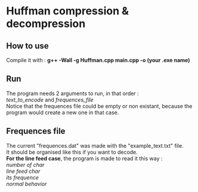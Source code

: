 # Huffman compression & decompression 

## How to use 
Compile it with : **g++ -Wall -g Huffman.cpp main.cpp -o (your .exe name)** 

## Run 
The program needs 2 arguments to run, in that order :  
*text_to_encode* and *frequences_file*  
Notice that the frequences file could be empty or non existant, because the program would create a new one in that case.  

## Frequences file
The current "frequences.dat" was made with the "example_text.txt" file.  
It should be organised like this if you want to decode.  
**For the line feed case**, the program is made to read it this way :  
*number of char*  
*line feed char*  
*its frequence*  
*normal behavior*  

